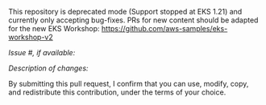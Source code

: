 This repository is deprecated mode (Support stopped at EKS 1.21) and currently only accepting bug-fixes. PRs for new content should be adapted for the new EKS Workshop: https://github.com/aws-samples/eks-workshop-v2

*Issue #, if available:*

*Description of changes:*


By submitting this pull request, I confirm that you can use, modify, copy, and redistribute this contribution, under the terms of your choice.
